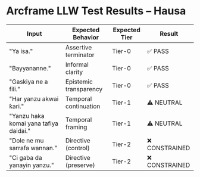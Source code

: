 # Arcframe LLW Test Results – Hausa

| Input | Expected Behavior | Expected Tier | Result |
|-------|-------------------|----------------|--------|
| "Ya isa." | Assertive terminator | Tier-0 | ✅ PASS |
| "Bayyananne." | Informal clarity | Tier-0 | ✅ PASS |
| "Gaskiya ne a fili." | Epistemic transparency | Tier-0 | ✅ PASS |
| "Har yanzu akwai ƙari." | Temporal continuation | Tier-1 | ⚠️ NEUTRAL |
| "Yanzu haka komai yana tafiya daidai." | Temporal framing | Tier-1 | ⚠️ NEUTRAL |
| "Dole ne mu sarrafa wannan." | Directive (control) | Tier-2 | ❌ CONSTRAINED |
| "Ci gaba da yanayin yanzu." | Directive (preserve) | Tier-2 | ❌ CONSTRAINED |